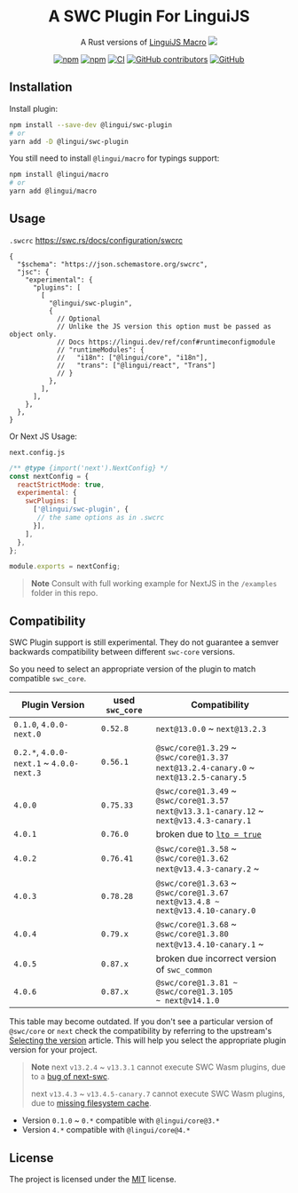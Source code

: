 # <div align="center">A SWC Plugin For LinguiJS</div>

<div align="center">

A Rust versions of [LinguiJS Macro](https://lingui.dev/ref/macro) [<img src="https://img.shields.io/badge/beta-yellow"/>](https://github.com/lingui/swc-plugin)

[![npm](https://img.shields.io/npm/v/@lingui/swc-plugin?logo=npm&cacheSeconds=1800)](https://www.npmjs.com/package/@lingui/swc-plugin)
[![npm](https://img.shields.io/npm/dt/@lingui/swc-plugin?cacheSeconds=500)](https://www.npmjs.com/package/@lingui/swc-plugin)
[![CI](https://github.com/lingui/swc-plugin/actions/workflows/ci.yml/badge.svg?branch=main)](https://github.com/lingui/swc-plugin/actions/workflows/ci.yml)
[![GitHub contributors](https://img.shields.io/github/contributors/lingui/swc-plugin?cacheSeconds=1000)](https://github.com/lingui/swc-plugin/graphs/contributors)
[![GitHub](https://img.shields.io/github/license/lingui/swc-plugin)](https://github.com/lingui/swc-plugin/blob/main/LICENSE)

</div>

## Installation

Install plugin:
```bash
npm install --save-dev @lingui/swc-plugin
# or
yarn add -D @lingui/swc-plugin
```

You still need to install `@lingui/macro` for typings support:
```bash
npm install @lingui/macro
# or
yarn add @lingui/macro
```

## Usage

`.swcrc`
https://swc.rs/docs/configuration/swcrc

```json5
{
  "$schema": "https://json.schemastore.org/swcrc",
  "jsc": {
    "experimental": {
      "plugins": [
        [
          "@lingui/swc-plugin",
          {
            // Optional
            // Unlike the JS version this option must be passed as object only.
            // Docs https://lingui.dev/ref/conf#runtimeconfigmodule
            // "runtimeModules": {
            //   "i18n": ["@lingui/core", "i18n"],
            //   "trans": ["@lingui/react", "Trans"]
            // }
          },
        ],
      ],
    },
  },
}
```

Or Next JS Usage:

`next.config.js`
```js
/** @type {import('next').NextConfig} */
const nextConfig = {
  reactStrictMode: true,
  experimental: {
    swcPlugins: [
      ['@lingui/swc-plugin', {
       // the same options as in .swcrc
      }],
    ],
  },
};

module.exports = nextConfig;
```

> **Note**
> Consult with full working example for NextJS in the `/examples` folder in this repo.


## Compatibility
SWC Plugin support is still experimental. They do not guarantee a semver backwards compatibility between different `swc-core` versions.

So you need to select an appropriate version of the plugin to match compatible `swc_core`.

| Plugin Version                           | used `swc_core` | Compatibility                                                                                        |
|------------------------------------------|-----------------|------------------------------------------------------------------------------------------------------|
| `0.1.0`, `4.0.0-next.0`                  | `0.52.8`        | `next@13.0.0` ~ `next@13.2.3`                                                                        |
| `0.2.*`, `4.0.0-next.1` ~ `4.0.0-next.3` | `0.56.1`        | `@swc/core@1.3.29` ~ `@swc/core@1.3.37` <br/> `next@13.2.4-canary.0` ~ `next@13.2.5-canary.5`        |
| `4.0.0`                                  | `0.75.33`       | `@swc/core@1.3.49` ~ `@swc/core@1.3.57` <br/> `next@v13.3.1-canary.12` ~ `next@v13.4.3-canary.1`     |
| `4.0.1`                                  | `0.76.0`        | broken due to [`lto = true`](https://github.com/swc-project/swc/issues/7470#issuecomment-1571585905) |
| `4.0.2`                                  | `0.76.41`       | `@swc/core@1.3.58` ~ `@swc/core@1.3.62` <br/> `next@v13.4.3-canary.2` ~                              |
| `4.0.3`                                  | `0.78.28`       | `@swc/core@1.3.63` ~ `@swc/core@1.3.67` <br/>  `next@v13.4.8 ~ next@v13.4.10-canary.0`               |
| `4.0.4`                                  | `0.79.x`        | `@swc/core@1.3.68` ~ `@swc/core@1.3.80`  <br/> `next@v13.4.10-canary.1` ~                            |
| `4.0.5`                                  | `0.87.x`        | broken due incorrect version of `swc_common`                                                         |
| `4.0.6`                                  | `0.87.x`        | `@swc/core@1.3.81 ~ @swc/core@1.3.105`  <br /> `~ next@v14.1.0`                                      |

This table may become outdated. If you don't see a particular version of `@swc/core` or `next` check the compatibility by referring to the upstream's [Selecting the version](https://swc.rs/docs/plugin/selecting-swc-core) article.
This will help you select the appropriate plugin version for your project.

> **Note**
> next `v13.2.4` ~ `v13.3.1` cannot execute SWC Wasm plugins, due to a [bug of next-swc](https://github.com/vercel/next.js/issues/46989#issuecomment-1486989081).
>
> next `v13.4.3` ~ `v13.4.5-canary.7` cannot execute SWC Wasm plugins, due to [missing filesystem cache](https://github.com/vercel/next.js/pull/50651).

- Version `0.1.0` ~ `0.*` compatible with `@lingui/core@3.*`
- Version `4.*` compatible with `@lingui/core@4.*`

## License

The project is licensed under the [MIT](https://github.com/lingui/swc-plugin/blob/main/LICENSE) license.
